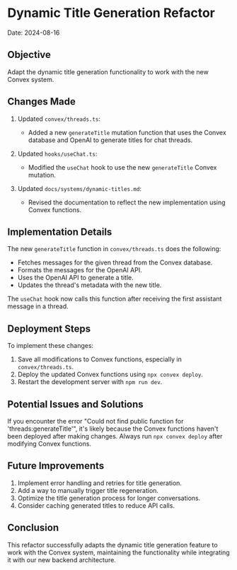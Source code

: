 # Dynamic Title Generation Refactor

Date: 2024-08-16

## Objective

Adapt the dynamic title generation functionality to work with the new Convex system.

## Changes Made

1. Updated `convex/threads.ts`:
   - Added a new `generateTitle` mutation function that uses the Convex database and OpenAI to generate titles for chat threads.

2. Updated `hooks/useChat.ts`:
   - Modified the `useChat` hook to use the new `generateTitle` Convex mutation.

3. Updated `docs/systems/dynamic-titles.md`:
   - Revised the documentation to reflect the new implementation using Convex functions.

## Implementation Details

The new `generateTitle` function in `convex/threads.ts` does the following:
- Fetches messages for the given thread from the Convex database.
- Formats the messages for the OpenAI API.
- Uses the OpenAI API to generate a title.
- Updates the thread's metadata with the new title.

The `useChat` hook now calls this function after receiving the first assistant message in a thread.

## Deployment Steps

To implement these changes:
1. Save all modifications to Convex functions, especially in `convex/threads.ts`.
2. Deploy the updated Convex functions using `npx convex deploy`.
3. Restart the development server with `npm run dev`.

## Potential Issues and Solutions

If you encounter the error "Could not find public function for 'threads:generateTitle'", it's likely because the Convex functions haven't been deployed after making changes. Always run `npx convex deploy` after modifying Convex functions.

## Future Improvements

1. Implement error handling and retries for title generation.
2. Add a way to manually trigger title regeneration.
3. Optimize the title generation process for longer conversations.
4. Consider caching generated titles to reduce API calls.

## Conclusion

This refactor successfully adapts the dynamic title generation feature to work with the Convex system, maintaining the functionality while integrating it with our new backend architecture.